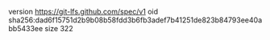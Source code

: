 version https://git-lfs.github.com/spec/v1
oid sha256:dad6f15751d2b9b08b58fdd3b6fb3adef7b41251de823b84793ee40abb5433ee
size 322
